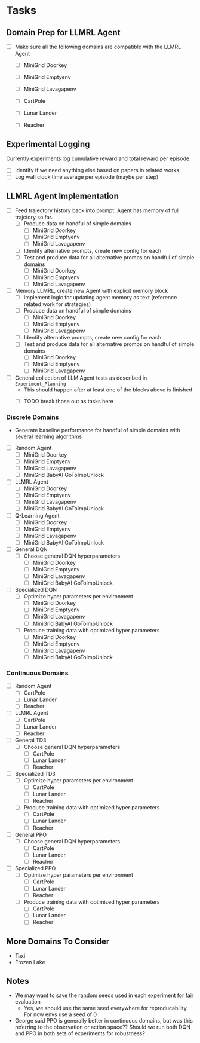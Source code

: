 # Tasks

## Domain Prep for LLMRL Agent

- [ ] Make sure all the following domains are compatible with the LLMRL Agent
  - [ ] MiniGrid Doorkey
  - [ ] MiniGrid Emptyenv
  - [ ] MiniGrid Lavagapenv

  - [ ] CartPole
  - [ ] Lunar Lander
  - [ ] Reacher
## Experimental Logging
Currently experiments log cumulative reward and total reward per episode.
- [ ] Identify if we need anything else based on papers in related works
- [ ] Log wall clock time average per episode (maybe per step)

## LLMRL Agent Implementation

- [ ] Feed trajectory history back into prompt. Agent has memory of full trajctory so far.
  - [ ] Produce data on handful of simple domains
    - [ ] MiniGrid Doorkey
    - [ ] MiniGrid Emptyenv
    - [ ] MiniGrid Lavagapenv
  - [ ] Identify alternative prompts, create new config for each
  - [ ] Test and produce data for all alternative promps on handful of simple domains
    - [ ] MiniGrid Doorkey
    - [ ] MiniGrid Emptyenv
    - [ ] MiniGrid Lavagapenv

- [ ] Memory LLMRL, create new Agent with explicit memory block
  - [ ] implement logic for updating agent memory as text (reference related work for strategies)
  - [ ] Produce data on handful of simple domains
    - [ ] MiniGrid Doorkey
    - [ ] MiniGrid Emptyenv
    - [ ] MiniGrid Lavagapenv
  - [ ] Identify alternative prompts, create new config for each
  - [ ] Test and produce data for all alternative promps on handful of simple domains
    - [ ] MiniGrid Doorkey
    - [ ] MiniGrid Emptyenv
    - [ ] MiniGrid Lavagapenv

- [ ] General collection of LLM Agent tests as described in `Experiment_Planning`
  - This should happen after at least one of the blocks above is finished
  - [ ] TODO break those out as tasks here


### Discrete Domains

- Generate baseline performance for handful of simple domains with several learning algorithms

- [ ] Random Agent
  - [ ] MiniGrid Doorkey
  - [ ] MiniGrid Emptyenv
  - [ ] MiniGrid Lavagapenv
  - [ ] MiniGrid BabyAI GoToImpUnlock
- [ ] LLMRL Agent
  - [ ] MiniGrid Doorkey
  - [ ] MiniGrid Emptyenv
  - [ ] MiniGrid Lavagapenv
  - [ ] MiniGrid BabyAI GoToImpUnlock
- [ ] Q-Learning Agent
  - [ ] MiniGrid Doorkey
  - [ ] MiniGrid Emptyenv
  - [ ] MiniGrid Lavagapenv
  - [ ] MiniGrid BabyAI GoToImpUnlock
- [ ] General DQN
  - [ ] Choose general DQN hyperparameters
    - [ ] MiniGrid Doorkey
    - [ ] MiniGrid Emptyenv
    - [ ] MiniGrid Lavagapenv
    - [ ] MiniGrid BabyAI GoToImpUnlock
- [ ] Specialized DQN
  - [ ] Optimize hyper parameters per environment
    - [ ] MiniGrid Doorkey
    - [ ] MiniGrid Emptyenv
    - [ ] MiniGrid Lavagapenv
    - [ ] MiniGrid BabyAI GoToImpUnlock
  - [ ] Produce training data with optimized hyper parameters
    - [ ] MiniGrid Doorkey
    - [ ] MiniGrid Emptyenv
    - [ ] MiniGrid Lavagapenv
    - [ ] MiniGrid BabyAI GoToImpUnlock

### Continuous Domains

- [ ] Random Agent
    - [ ] CartPole
    - [ ] Lunar Lander
    - [ ] Reacher
- [ ] LLMRL Agent
    - [ ] CartPole
    - [ ] Lunar Lander
    - [ ] Reacher
- [ ] General TD3
  - [ ] Choose general DQN hyperparameters
    - [ ] CartPole
    - [ ] Lunar Lander
    - [ ] Reacher
- [ ] Specialized TD3
  - [ ] Optimize hyper parameters per environment
    - [ ] CartPole
    - [ ] Lunar Lander
    - [ ] Reacher
  - [ ] Produce training data with optimized hyper parameters
    - [ ] CartPole
    - [ ] Lunar Lander
    - [ ] Reacher
- [ ] General PPO
  - [ ] Choose general DQN hyperparameters
    - [ ] CartPole
    - [ ] Lunar Lander
    - [ ] Reacher
- [ ] Specialized PPO
  - [ ] Optimize hyper parameters per environment
    - [ ] CartPole
    - [ ] Lunar Lander
    - [ ] Reacher
  - [ ] Produce training data with optimized hyper parameters
    - [ ] CartPole
    - [ ] Lunar Lander
    - [ ] Reacher

## More Domains To Consider

  - Taxi
  - Frozen Lake

## Notes

  - We may want to save the random seeds used in each experiment for fair evaluation
      - Yes, we should use the same seed everywhere for reproducability. For now envs use a seed of 0
  - George said PPO is generally better in continuous domains, but was this referring to the observation or action space?? Should we run both DQN and PPO in both sets of experiments for robustness?

